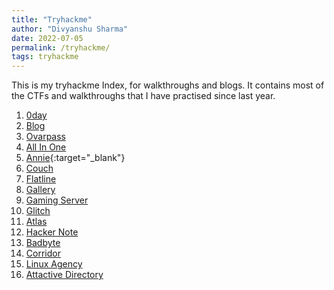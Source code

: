 ```yaml
---
title: "Tryhackme"
author: "Divyanshu Sharma"
date: 2022-07-05
permalink: /tryhackme/
tags: tryhackme
---
```


This is my tryhackme Index, for walkthroughs and blogs. It contains most of the CTFs and walkthroughs that I have practised since last year.

1. [0day](https://divu050704.github.io/blog/tryhackme/0day)
2. [Blog](https://divu050704.github.io/blog/tryhackme/blog)
3. [Ovarpass](https://divu050704.github.io/blog/tryhackme/overpass)
4. [All In One](https://divu050704.github.io/blog/tryhackme/all-in-one)
5. [Annie](https://divu050704.github.io/blog/tryhackme/annie){:target="\_blank"}
6. [Couch](https://divu050704.github.io/blog/tryhackme/couch)
7. [Flatline](https://divu050704.github.io/blog/tryhackme/flatline)
8. [Gallery](https://divu050704.github.io/blog/tryhackme/gallery666)
9. [Gaming Server](https://divu050704.github.io/blog/tryhackme/gaming-server)
10. [Glitch](https://divu050704.github.io/blog/tryhackme/glitch)
11. [Atlas](https://divu050704.github.io/blog/tryhackme/atlas)
12. [Hacker Note](https://divu050704.github.io/blog/tryhackme/hacker-note)
13. [Badbyte](https://divu050704.github.io/blog/tryhackme/badbyte)
14. [Corridor](https://divu050704.github.io/blog/tryhackme/corridor)
15. [Linux Agency](https://divu050704.github.io/blog/tryhackme/linux-agency)
16. [Attactive Directory](https://divu050704.github.io/blog/tryhackme/attacktiveDirectory)
